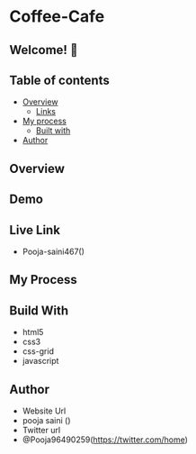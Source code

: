 # Coffee-Cafe

## Welcome! 👋

## Table of contents

- [Overview](#overview)
  - [Links](#links)
- [My process](#my-process)
  - [Built with](#built-with)
- [Author](#author)

## Overview 

## Demo


## Live Link
- Pooja-saini467()
## My Process
## Build With
- html5
- css3
- css-grid
- javascript

## Author
- Website Url
- pooja saini ()
- Twitter url
- @Pooja96490259(https://twitter.com/home)




